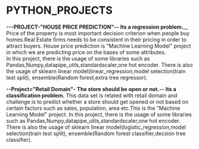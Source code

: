 # PYTHON_PROJECTS

**---PROJECT-"HOUSE PRICE PREDICTION"--**
     **Its a regression problem.**__
        Price of the property is most important decision criterion when people buy homes.Real Estate firms needs to be consistent in their 
        pricing in order to attract buyers.
         House price prediction is "Machine Learning Model" project in which we are predicting price on the bases of some attributes.  
         In this project, there is the usage of some libraries such as Pandas,Numpy,datapipe_utils,standardscaler,one hot encoder.
         There is also the usage of sklearn linear model(linear_regression,model selection(train test split), ensemble(Random forest,extra tree regressor). 

**--Project="Retail Domain"- The store should be open or not.--**
   **Its a classification problem.**
   This data set is related with retail domain and challenge is to predict whether a store should get opened or not based on certain factors such as sales, population, area 
   etc.This is the "Machine Learning Model" project.
         In this project, there is the usage of some libraries such as Pandas,Numpy,datapipe_utils,standardscaler,one hot encoder.
         There is also the usage of sklearn linear model(logistic_regression,model selection(train test split), ensemble(Random forest classifier,decsion tree classifier). 
   

 

 
